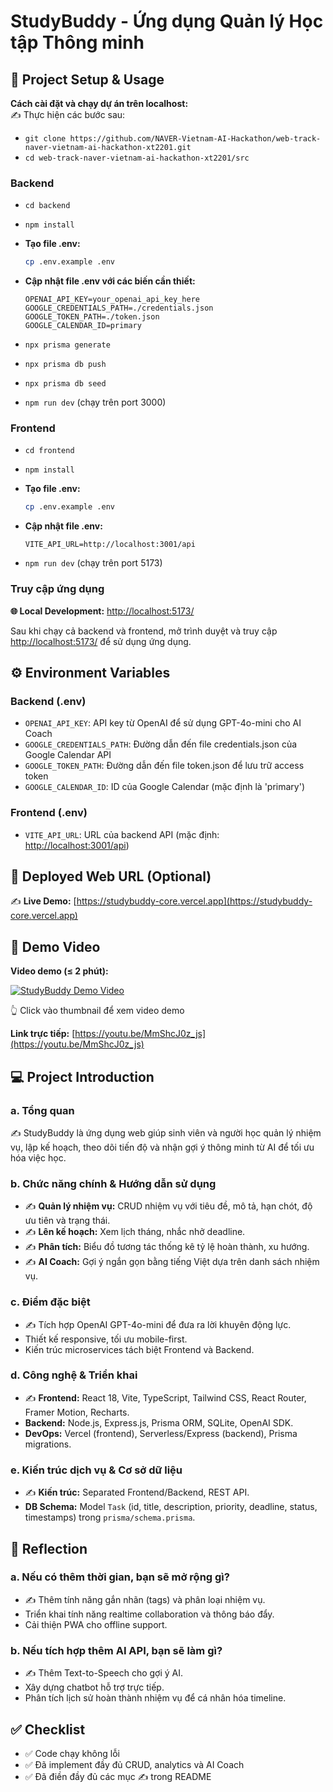 # StudyBuddy - Ứng dụng Quản lý Học tập Thông minh

## 🚀 Project Setup & Usage
**Cách cài đặt và chạy dự án trên localhost:**  
✍️  Thực hiện các bước sau:

- `git clone https://github.com/NAVER-Vietnam-AI-Hackathon/web-track-naver-vietnam-ai-hackathon-xt2201.git`
- `cd web-track-naver-vietnam-ai-hackathon-xt2201/src`

### Backend

- `cd backend`
- `npm install`

- **Tạo file .env:**

  ```bash
  cp .env.example .env
  ```

- **Cập nhật file .env với các biến cần thiết:**

  ```env
  OPENAI_API_KEY=your_openai_api_key_here
  GOOGLE_CREDENTIALS_PATH=./credentials.json
  GOOGLE_TOKEN_PATH=./token.json
  GOOGLE_CALENDAR_ID=primary
  ```

- `npx prisma generate`
- `npx prisma db push`
- `npx prisma db seed`
- `npm run dev` (chạy trên port 3000)

### Frontend

- `cd frontend`
- `npm install`

- **Tạo file .env:**

  ```bash
  cp .env.example .env
  ```

- **Cập nhật file .env:**

  ```env
  VITE_API_URL=http://localhost:3001/api
  ```

- `npm run dev` (chạy trên port 5173)

### Truy cập ứng dụng

**🌐 Local Development:** [http://localhost:5173/](http://localhost:5173/)

Sau khi chạy cả backend và frontend, mở trình duyệt và truy cập [http://localhost:5173/](http://localhost:5173/) để sử dụng ứng dụng.

## ⚙️ Environment Variables

### Backend (.env)

- `OPENAI_API_KEY`: API key từ OpenAI để sử dụng GPT-4o-mini cho AI Coach
- `GOOGLE_CREDENTIALS_PATH`: Đường dẫn đến file credentials.json của Google Calendar API
- `GOOGLE_TOKEN_PATH`: Đường dẫn đến file token.json để lưu trữ access token
- `GOOGLE_CALENDAR_ID`: ID của Google Calendar (mặc định là 'primary')

### Frontend (.env)

- `VITE_API_URL`: URL của backend API (mặc định: [http://localhost:3001/api](http://localhost:3001/api))

## 🔗 Deployed Web URL (Optional)

✍️  **Live Demo:** [https://studybuddy-core.vercel.app](https://studybuddy-core.vercel.app)

## 🎥 Demo Video

**Video demo (≤ 2 phút):**  

[![StudyBuddy Demo Video](https://img.youtube.com/vi/MmShcJ0z_js/maxresdefault.jpg)](https://youtu.be/MmShcJ0z_js)

👆 Click vào thumbnail để xem video demo

**Link trực tiếp:** [https://youtu.be/MmShcJ0z_js](https://youtu.be/MmShcJ0z_js)

## 💻 Project Introduction

### a. Tổng quan

✍️  StudyBuddy là ứng dụng web giúp sinh viên và người học quản lý nhiệm vụ, lập kế hoạch, theo dõi tiến độ và nhận gợi ý thông minh từ AI để tối ưu hóa việc học.

### b. Chức năng chính & Hướng dẫn sử dụng

- ✍️ **Quản lý nhiệm vụ:** CRUD nhiệm vụ với tiêu đề, mô tả, hạn chót, độ ưu tiên và trạng thái.
- ✍️ **Lên kế hoạch:** Xem lịch tháng, nhắc nhở deadline.
- ✍️ **Phân tích:** Biểu đồ tương tác thống kê tỷ lệ hoàn thành, xu hướng.
- ✍️ **AI Coach:** Gợi ý ngắn gọn bằng tiếng Việt dựa trên danh sách nhiệm vụ.

### c. Điểm đặc biệt

- ✍️ Tích hợp OpenAI GPT-4o-mini để đưa ra lời khuyên động lực.
- Thiết kế responsive, tối ưu mobile-first.
- Kiến trúc microservices tách biệt Frontend và Backend.

### d. Công nghệ & Triển khai

- ✍️ **Frontend:** React 18, Vite, TypeScript, Tailwind CSS, React Router, Framer Motion, Recharts.
- **Backend:** Node.js, Express.js, Prisma ORM, SQLite, OpenAI SDK.
- **DevOps:** Vercel (frontend), Serverless/Express (backend), Prisma migrations.

### e. Kiến trúc dịch vụ & Cơ sở dữ liệu

- ✍️ **Kiến trúc:** Separated Frontend/Backend, REST API.
- **DB Schema:** Model `Task` (id, title, description, priority, deadline, status, timestamps) trong `prisma/schema.prisma`.

## 🧠 Reflection

### a. Nếu có thêm thời gian, bạn sẽ mở rộng gì?

- ✍️ Thêm tính năng gắn nhãn (tags) và phân loại nhiệm vụ.
- Triển khai tính năng realtime collaboration và thông báo đẩy.
- Cải thiện PWA cho offline support.

### b. Nếu tích hợp thêm AI API, bạn sẽ làm gì?

- ✍️ Thêm Text-to-Speech cho gợi ý AI.
- Xây dựng chatbot hỗ trợ trực tiếp.
- Phân tích lịch sử hoàn thành nhiệm vụ để cá nhân hóa timeline.

## ✅ Checklist


- ✅ Code chạy không lỗi
- ✅ Đã implement đầy đủ CRUD, analytics và AI Coach
- ✅ Đã điền đầy đủ các mục ✍️  trong README
